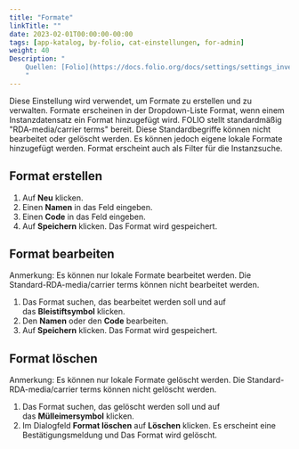 ```yaml
---
title: "Formate"
linkTitle: ""
date: 2023-02-01T00:00:00-00:00
tags: [app-katalog, by-folio, cat-einstellungen, for-admin]
weight: 40
Description: "
    Quellen: [Folio](https://docs.folio.org/docs/settings/settings_inventory/settings_inventory/#settings--inventory--formats) & [GBV](https://info.gbv.de/display/FOLIOGBVEXTERN/Einstellungen+(Katalog):+Formate)
    "
---
```


Diese Einstellung wird verwendet, um Formate zu erstellen und zu verwalten. Formate erscheinen in der Dropdown-Liste Format, wenn einem Instanzdatensatz ein Format hinzugefügt wird. FOLIO stellt standardmäßig "RDA-media/carrier terms" bereit. Diese Standardbegriffe können nicht bearbeitet oder gelöscht werden. Es können jedoch eigene lokale Formate hinzugefügt werden. Format erscheint auch als Filter für die Instanzsuche.

## Format erstellen

1.  Auf **Neu** klicken.
2.  Einen **Namen** in das Feld eingeben.
3.  Einen **Code** in das Feld eingeben.
4.  Auf **Speichern** klicken. Das Format wird gespeichert.

## Format bearbeiten

Anmerkung: Es können nur lokale Formate bearbeitet werden. Die Standard-RDA-media/carrier terms können nicht bearbeitet werden.

1.  Das Format suchen, das bearbeitet werden soll und auf das **Bleistiftsymbol** klicken.
2.  Den **Namen** oder den **Code** bearbeiten.
3.  Auf **Speichern** klicken. Das Format wird gespeichert.

## Format löschen

Anmerkung: Es können nur lokale Formate gelöscht werden. Die Standard-RDA-media/carrier terms können nicht gelöscht werden.

1.  Das Format suchen, das gelöscht werden soll und auf das **Mülleimersymbol** klicken.
2.  Im Dialogfeld **Format löschen** auf **Löschen** klicken. Es erscheint eine Bestätigungsmeldung und Das Format wird gelöscht.
